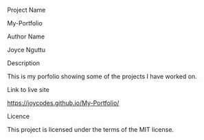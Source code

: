 Project Name

My-Portfolio

Author Name

Joyce Nguttu

Description

This is my porfolio showing some of the projects I have worked on.

Link to live site 

https://joycodes.github.io/My-Portfolio/

Licence

This project is licensed under the terms of the MIT license.


